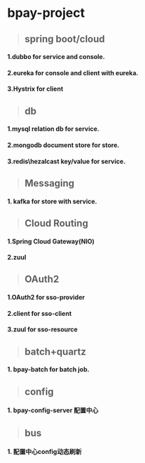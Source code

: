 # bpay-project

>## spring boot/cloud
#### 1.dubbo for service and console.
#### 2.eureka for console and client with eureka.
#### 3.Hystrix for client

>## db
#### 1.mysql relation db for service.
#### 2.mongodb document store for store.
#### 3.redis\hezalcast key/value for service.

>## Messaging
#### 1. kafka for store with service.

>## Cloud Routing
#### 1.Spring Cloud Gateway(NIO)
#### 2.zuul

>## OAuth2
#### 1.OAuth2 for sso-provider 
#### 2.client for sso-client
#### 3.zuul for sso-resource

>## batch+quartz
#### 1. bpay-batch for batch job.

>## config
#### 1. bpay-config-server 配置中心

>## bus
#### 1. 配置中心config动态刷新
